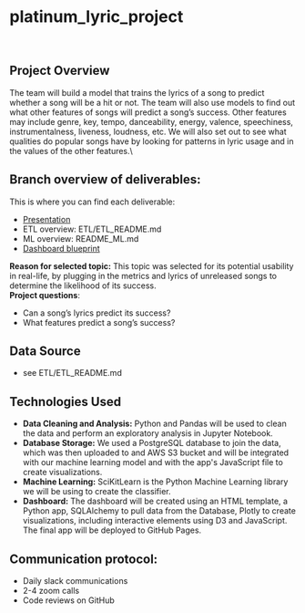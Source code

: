 # platinum_lyric_project
​
## Project Overview
The team will build a model that trains the lyrics of a song to predict whether a song will be a hit or not. The team will also use models to find out what other features of songs will predict a song’s success. Other features may include genre, key, tempo, danceability, energy, valence, speechiness, instrumentalness, liveness, loudness, etc. We will also set out to see what qualities do popular songs have by looking for patterns in lyric usage and in the values of the other features.\

## Branch overview of deliverables:
This is where you can find each deliverable:
- [Presentation](https://docs.google.com/presentation/d/1A0AKYPwMegvyjUKwBNw9hxdayrQQJ91O0xqz_ttyTOk/edit?usp=sharing)
- ETL overview: ETL/ETL_README.md
- ML overview: README_ML.md
- [Dashboard blueprint](https://docs.google.com/presentation/d/1gxNVCnKWD1_Jmf-CY_yT63tSsHjaNtzWNV43MqQTD4s/edit?usp=sharing)

__Reason for selected topic:__ This topic was selected for its potential usability in real-life, by plugging in the metrics and lyrics of unreleased songs to determine the likelihood of its success.\
​
__Project questions__: 
- Can a song’s lyrics predict its success? 
- What features predict a song’s success?
​
## Data Source
* see ETL/ETL_README.md
​
## Technologies Used
* __Data Cleaning and Analysis:__
Python and Pandas will be used to clean the data and perform an exploratory analysis in Jupyter Notebook.
​
* __Database Storage:__
We used a PostgreSQL database to join the data, which was then uploaded to and AWS S3 bucket and will be integrated with our machine learning model and with the app's JavaScript file to create visualizations.
​
* __Machine Learning:__
SciKitLearn is the Python Machine Learning library we will be using to create the classifier.
​
* __Dashboard:__
The dashboard will be created using an HTML template, a Python app, SQLAlchemy to pull data from the Database, Plotly to create visualizations, including interactive elements using D3 and JavaScript. The final app will be deployed to GitHub Pages.

## Communication protocol:
- Daily slack communications
- 2-4 zoom calls 
- Code reviews on GitHub